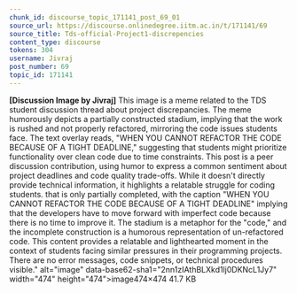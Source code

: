 ```yaml
---
chunk_id: discourse_topic_171141_post_69_01
source_url: https://discourse.onlinedegree.iitm.ac.in/t/171141/69
source_title: Tds-official-Project1-discrepencies
content_type: discourse
tokens: 304
username: Jivraj
post_number: 69
topic_id: 171141
---
```


**[Discussion Image by Jivraj]** This image is a meme related to the TDS student discussion thread about project discrepancies. The meme humorously depicts a partially constructed stadium, implying that the work is rushed and not properly refactored, mirroring the code issues students face. The text overlay reads, "WHEN YOU CANNOT REFACTOR THE CODE BECAUSE OF A TIGHT DEADLINE," suggesting that students might prioritize functionality over clean code due to time constraints. This post is a peer discussion contribution, using humor to express a common sentiment about project deadlines and code quality trade-offs. While it doesn't directly provide technical information, it highlights a relatable struggle for coding students. that is only partially completed, with the caption "WHEN YOU CANNOT REFACTOR THE CODE BECAUSE OF A TIGHT DEADLINE" implying that the developers have to move forward with imperfect code because there is no time to improve it. The stadium is a metaphor for the "code," and the incomplete construction is a humorous representation of un-refactored code. This content provides a relatable and lighthearted moment in the context of students facing similar pressures in their programming projects. There are no error messages, code snippets, or technical procedures visible." alt="image" data-base62-sha1="2nn1zIAthBLXkd1lj0DKNcL1Jy7" width="474" height="474">image474×474 41.7 KB
